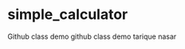 # simple_calculator
Github class demo
      g i t h u b   c l a s s   d e m o  
 t a r i q u e   n a s a r  
 